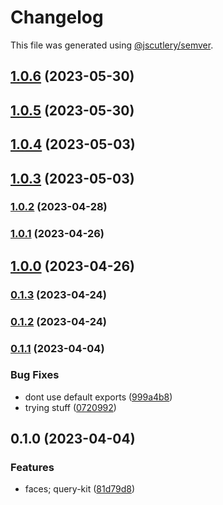 # Changelog

This file was generated using [@jscutlery/semver](https://github.com/jscutlery/semver).

## [1.0.6](https://github.com/permafacts/facts-kit/compare/faces-1.0.5...faces-1.0.6) (2023-05-30)

## [1.0.5](https://github.com/permafacts/facts-kit/compare/faces-1.0.4...faces-1.0.5) (2023-05-30)

## [1.0.4](https://github.com/permafacts/facts-kit/compare/faces-1.0.3...faces-1.0.4) (2023-05-03)

## [1.0.3](https://github.com/permafacts/facts-kit/compare/faces-1.0.2...faces-1.0.3) (2023-05-03)

### [1.0.2](https://github.com/permafacts/facts-kit/compare/faces-1.0.1...faces-1.0.2) (2023-04-28)

### [1.0.1](https://github.com/permafacts/facts-kit/compare/faces-1.0.0...faces-1.0.1) (2023-04-26)

## [1.0.0](https://github.com/permafacts/facts-kit/compare/faces-0.1.3...faces-1.0.0) (2023-04-26)

### [0.1.3](https://github.com/permafacts/facts-kit/compare/faces-0.1.2...faces-0.1.3) (2023-04-24)

### [0.1.2](https://github.com/permafacts/facts-kit/compare/faces-0.1.1...faces-0.1.2) (2023-04-24)

### [0.1.1](https://github.com/permafacts/facts-kit/compare/faces-0.1.0...faces-0.1.1) (2023-04-04)


### Bug Fixes

* dont use default exports ([999a4b8](https://github.com/permafacts/facts-kit/commit/999a4b82b662732e1ef069391aedff035f26409f))
* trying stuff ([0720992](https://github.com/permafacts/facts-kit/commit/0720992866c3be90ebc54c6a3000b38047de62eb))

## 0.1.0 (2023-04-04)


### Features

* faces; query-kit ([81d79d8](https://github.com/permafacts/facts-kit/commit/81d79d81765ef73df73d25fc388167db8f4044e1))
